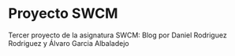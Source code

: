 # Proyecto SWCM

Tercer proyecto de la asignatura SWCM: Blog
por Daniel Rodriguez Rodriguez y Álvaro Garcia Albaladejo

 